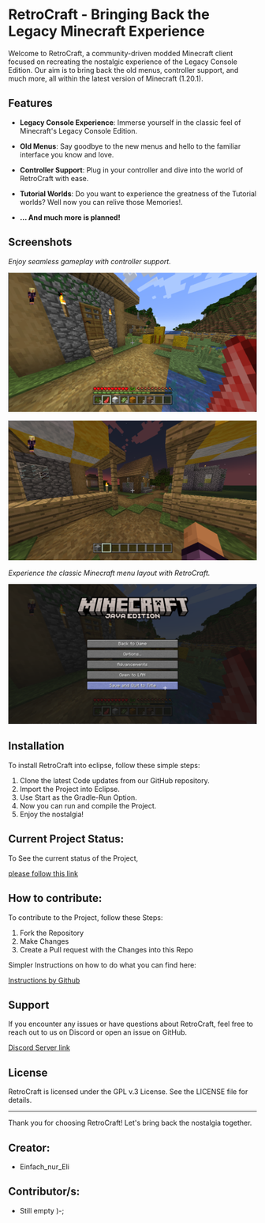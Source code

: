 
# RetroCraft - Bringing Back the Legacy Minecraft Experience 

Welcome to RetroCraft, a community-driven modded Minecraft client focused on recreating the nostalgic experience of the Legacy Console Edition. Our aim is to bring back the old menus, controller support, and much more, all within the latest version of Minecraft (1.20.1).

## Features

-   **Legacy Console Experience**: Immerse yourself in the classic feel of Minecraft's Legacy Console Edition.
    
-   **Old Menus**: Say goodbye to the new menus and hello to the familiar interface you know and love.
    
-   **Controller Support**: Plug in your controller and dive into the world of RetroCraft with ease.
    
-   **Tutorial Worlds**: Do you want to experience the greatness of the Tutorial worlds? Well now you can relive those Memories!.
-  **... And much more is planned!**
    

## Screenshots

_Enjoy seamless gameplay with controller support._

![](https://github.com/EinfachEli08/RetroCraft-Client/blob/main/Screenshots/normal_village_survival.png)

![](https://github.com/EinfachEli08/RetroCraft-Client/blob/main/Screenshots/flat_village_creative.png)



_Experience the classic Minecraft menu layout with RetroCraft._

![](https://github.com/EinfachEli08/RetroCraft-Client/blob/main/Screenshots/menu.png)



## Installation

To install RetroCraft into eclipse, follow these simple steps:

1.  Clone the latest Code updates from our GitHub repository.
2.  Import the Project into Eclipse.
3.  Use Start as the Gradle-Run Option.
4.  Now you can run and compile the Project.
5.  Enjoy the nostalgia!


## Current Project Status:

To See the current status of the Project, 

[please follow this link](https://trello.com/b/00cjI4SI/unbenanntes-board)

## How to contribute:

To contribute to the Project, follow these Steps:

1. Fork the Repository
2. Make Changes
3. Create a Pull request with the Changes into this Repo
   
Simpler Instructions on how to do what you can find here:

[Instructions by Github](https://docs.github.com/en/get-started/exploring-projects-on-github/contributing-to-a-project)

## Support

If you encounter any issues or have questions about RetroCraft, feel free to reach out to us on Discord or open an issue on GitHub.

[Discord Server link](https://discord.gg/kcTMt6HVAh)
## License

RetroCraft is licensed under the GPL v.3 License. See the LICENSE file for details.

----------

Thank you for choosing RetroCraft! Let's bring back the nostalgia together.

## Creator:
  
* Einfach_nur_Eli

## Contributor/s:

 - Still empty    )-;

